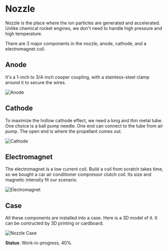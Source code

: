 # Nozzle

Nozzle is the place where the ion particles are generated and accelerated. Unlike chemical rocket engines, we don't need to handle high pressure and high temperature.

There are 3 major components in the nozzle, anode, cathode, and a electromagnet coil.

## Anode

It's a 1-inch to 3/4-inch cooper coupling, with a stainless-steel clamp around it to secure the wires.

![Anode](Img/AnodePhoto.jpg)

## Cathode

To maximize the hollow cathode effect, we need a long and thin metal tube. One choice is a ball pump needle. One end can connect to the tube from air pump. The open end is where the propellant comes out.

![Cathode](Img/CathodePhoto.jpg)

## Electromagnet

The electromagnet is a low current coil. Build a coil from scratch takes time, so we bought a car air conditioner compressor clutch coil. Its size and magnetic intensity fit our scenario.

![Electromagnet](Img/ElectromagnetPhoto.jpg)

## Case

All these components are installed into a case. Here is a 3D model of it. It can be contructed by 3D printing or cardboard.

![Nozzle Case](Img/NozzleCase.jpg)

**Status**: Work-in-progress, 40%.
